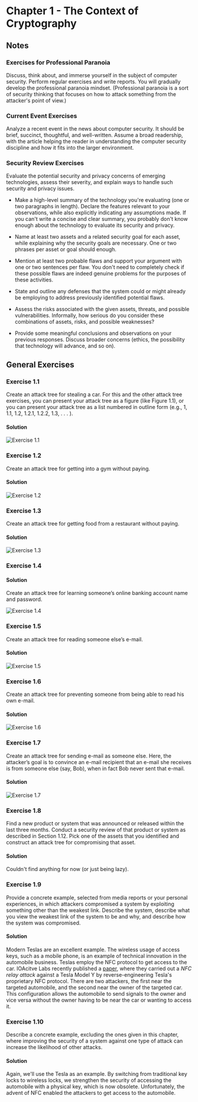 # Chapter 1 - The Context of Cryptography

## Notes

### Exercises for Professional Paranoia

Discuss, think about, and immerse yourself in the subject of computer security.
Perform regular exercises and write reports.
You will gradually develop the professional paranoia mindset.
(Professional paranoia is a sort of security thinking that focuses on how to attack something from the attacker's point of view.)

### Current Event Exercises

Analyze a recent event in the news about computer security.
It should be brief, succinct, thoughtful, and well-written.
Assume a broad readership, with the article helping the reader in understanding the computer security discipline and how it fits into the larger environment.

### Security Review Exercises

Evaluate the potential security and privacy concerns of emerging technologies, assess their severity, and explain ways to handle such security and privacy issues.

- Make a high-level summary of the technology you're evaluating (one or two paragraphs in length). Declare the features relevant to your observations, while also explicitly indicating any assumptions made. If you can't write a concise and clear summary, you probably don't know enough about the technology to evaluate its security and privacy.

- Name at least two assets and a related security goal for each asset, while explaining why the security goals are necessary. One or two phrases per asset or goal should enough.

- Mention at least two probable flaws and support your argument with one or two sentences per flaw. You don't need to completely check if these possible flaws are indeed genuine problems for the purposes of these activities.

- State and outline any defenses that the system could or might already be employing to address previously identified potential flaws.

- Assess the risks associated with the given assets, threats, and possible vulnerabilities. Informally, how serious do you consider these combinations of assets, risks, and possible weaknesses?

- Provide some meaningful conclusions and observations on your previous responses. Discuss broader concerns (ethics, the possibility that technology will advance, and so on).

## General Exercises

### Exercise 1.1

Create an attack tree for stealing a car. For this and the other attack tree exercises, you can present your attack tree as a figure (like Figure 1.1), or you can present your attack tree as a list numbered in outline form (e.g., 1, 1.1, 1.2, 1.2.1, 1.2.2, 1.3, . . . ).

#### Solution

![Exercise 1.1](exercise_1_1.png "Exercise 1.1")

### Exercise 1.2

Create an attack tree for getting into a gym without paying.

#### Solution

![Exercise 1.2](exercise_1_2.png "Exercise 1.2")

### Exercise 1.3

Create an attack tree for getting food from a restaurant without paying.

#### Solution

![Exercise 1.3](exercise_1_3.png "Exercise 1.3")

### Exercise 1.4

#### Solution

Create an attack tree for learning someone’s online banking account name and password.

![Exercise 1.4](exercise_1_4.png "Exercise 1.4")

### Exercise 1.5

Create an attack tree for reading someone else’s e-mail.

#### Solution

![Exercise 1.5](exercise_1_5.png "Exercise 1.5")

### Exercise 1.6

Create an attack tree for preventing someone from being able to read his own e-mail.

#### Solution

![Exercise 1.6](exercise_1_6.png "Exercise 1.6")

### Exercise 1.7

Create an attack tree for sending e-mail as someone else. Here, the attacker’s goal is to convince an e-mail recipient that an e-mail she receives is from someone else (say, Bob), when in fact Bob never sent that e-mail.

#### Solution

![Exercise 1.7](exercise_1_7.png "Exercise 1.7")

### Exercise 1.8

Find a new product or system that was announced or released within the last three months. Conduct a security review of that product or system as described in Section 1.12. Pick one of the assets that you identified and construct an attack tree for compromising that asset.

#### Solution

Couldn't find anything for now (or just being lazy).

### Exercise 1.9

Provide a concrete example, selected from media reports or your personal experiences, in which attackers compromised a system by exploiting something other than the weakest link. Describe the system, describe what you view the weakest link of the system to be and why, and describe how the system was compromised.

#### Solution

Modern Teslas are an excellent example. The wireless usage of access keys, such as a mobile phone, is an example of technical innovation in the automobile business. Teslas employ the NFC protocol to get access to the car. IOAcitve Labs recently published a [paper](https://labs.ioactive.com/2022/09/nfc-relay-attack-on-tesla-model-y-josep.html), where they carried out a *NFC relay attack* against a Tesla Model Y by reverse-engineering Tesla's proprietary NFC protocol. There are two attackers, the first near the targeted automobile, and the second near the owner of the targeted car. This configuration allows the automobile to send signals to the owner and vice versa without the owner having to be near the car or wanting to access it.

### Exercise 1.10

Describe a concrete example, excluding the ones given in this chapter, where improving the security of a system against one type of attack can increase the likelihood of other attacks.

#### Solution

Again, we'll use the Tesla as an example. By switching from traditional key locks to wireless locks, we strengthen the security of accessing the automobile with a physical key, which is now obsolete. Unfortunately, the advent of NFC enabled the attackers to get access to the automobile.
